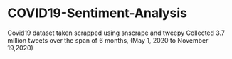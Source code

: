 # COVID19-Sentiment-Analysis
Covid19 dataset taken scrapped using snscrape and tweepy
Collected 3.7 million tweets over the span of 6 months, (May 1, 2020 to November 19,2020)
